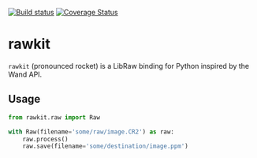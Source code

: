 [![Build status](https://api.travis-ci.org/photoshell/rawkit.svg?branch=master)](https://travis-ci.org/photoshell/rawkit)
[![Coverage Status](https://coveralls.io/repos/photoshell/rawkit/badge.svg)](https://coveralls.io/r/photoshell/rawkit)

# rawkit

`rawkit` (pronounced rocket) is a LibRaw binding for Python inspired by the Wand API.

## Usage

```python
from rawkit.raw import Raw

with Raw(filename='some/raw/image.CR2') as raw:
	raw.process()
	raw.save(filename='some/destination/image.ppm')
```
